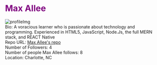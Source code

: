 # <span style='color: purple'>Max Allee</span>  
![profileImg](https://avatars3.githubusercontent.com/u/28030467?v=4)  
Bio: A voracious learner who is passionate about technology and programming. Experienced in HTML5, JavaScript, Node.Js, the full MERN stack, and REACT Native  
Repo URL: [Max Allee's repo](https://github.com/MaxwellAllee)    
Number of Followers: 4  
Number of people Max Allee follows: 8  
Location: Charlotte, NC

